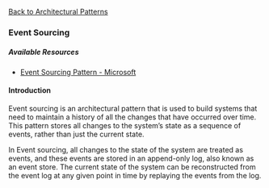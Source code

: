 [Back to Architectural Patterns](08-architectural-patterns.md)

### Event Sourcing

##### Available Resources

- [Event Sourcing Pattern - Microsoft](https://learn.microsoft.com/en-us/azure/architecture/patterns/event-sourcing)

#### Introduction

Event sourcing is an architectural pattern that is used to build systems that need to maintain a history of all the changes that have occurred over time. This pattern stores all changes to the system’s state as a sequence of events, rather than just the current state.

In Event sourcing, all changes to the state of the system are treated as events, and these events are stored in an append-only log, also known as an event store. The current state of the system can be reconstructed from the event log at any given point in time by replaying the events from the log.
